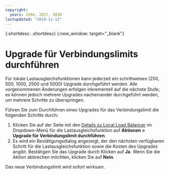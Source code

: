 ```yaml
---
copyright:
  years: 1994, 2017, 2018
lastupdated: "2018-11-12"
---
```


{:shortdesc: .shortdesc}
{:new_window: target="_blank"}

# Upgrade für Verbindungslimits durchführen

Für lokale Lastausgleichsfunktionen kann jederzeit ein schrittweises (250, 500, 1000, 2500 und 5000) Upgrade durchgeführt werden. Alle vorgenommenen Änderungen erfolgen inkrementell auf die nächste Stufe; es können jedoch mehrere Upgrades nacheinander durchgeführt werden, um mehrere Schritte zu überspringen. 

Führen Sie zum Durchführen eines Upgrades für das Verbindungslimit die folgenden Schritte durch:

1. Klicken Sie auf der Seite mit den [Details zu Local Load Balancer](view-all-load-balancers.html) im Dropdown-Menü für die Lastausgleichsfunktion auf **Aktionen > Upgrade für Verbindungslimit durchführen**.
2. Es wird ein Bestätigungsdialog angezeigt, der den nächsten verfügbaren Schritt für die Lastausgleichsfunktion sowie die Kosten des Upgrades angibt. Bestätigen Sie das Upgrade durch Klicken auf **Ja**. Wenn Sie die Aktion abbrechen möchten, klicken Sie auf **Nein**.

Das neue Verbindungslimit wird sofort wirksam.
